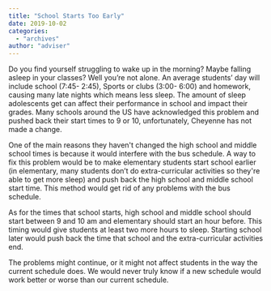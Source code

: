 ```yaml
---
title: "School Starts Too Early"
date: 2019-10-02
categories: 
  - "archives"
author: "adviser"
---
```


Do you find yourself struggling to wake up in the morning? Maybe falling asleep in your classes? Well you’re not alone. An average students’ day will include school (7:45- 2:45), Sports or clubs (3:00- 6:00) and homework, causing many late nights which means less sleep. The amount of sleep adolescents get can affect their performance in school and impact their grades. Many schools around the US have acknowledged this problem and pushed back their start times to 9 or 10, unfortunately, Cheyenne has not made a change.  

One of the main reasons they haven't changed the high school and middle school times is because it would interfere with the bus schedule. A way to fix this problem would be to make elementary students start school earlier (in elementary, many students don’t do extra-curricular activities so they're able to get more sleep) and push back the high school and middle school start time. This method would get rid of any problems with the bus schedule. 

As for the times that school starts, high school and middle school should start between 9 and 10 am and elementary should start an hour before. This timing would give students at least two more hours to sleep. Starting school later would push back the time that school and the extra-curricular activities end. 

The problems might continue, or it might not affect students in the way the current schedule does. We would never truly know if a new schedule would work better or worse than our current schedule.

